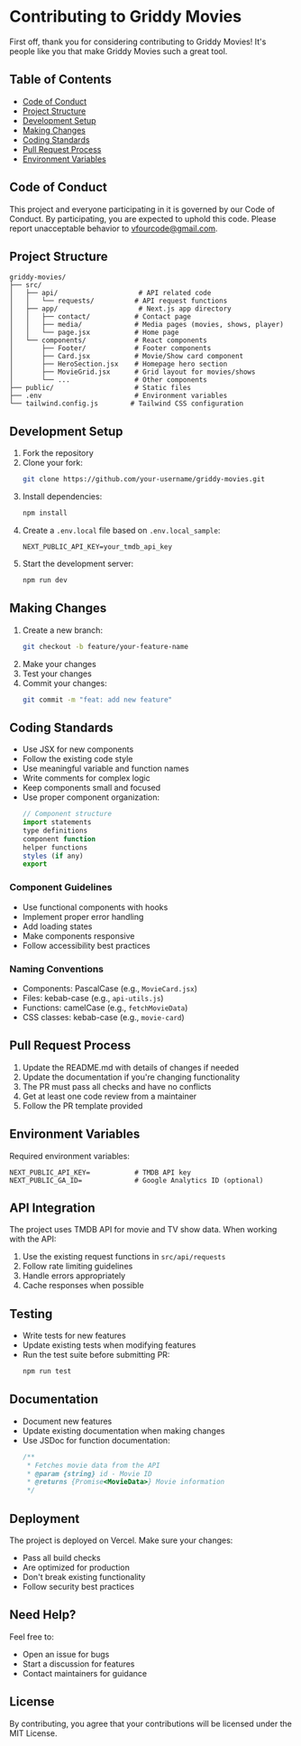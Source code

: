 # Contributing to Griddy Movies

First off, thank you for considering contributing to Griddy Movies! It's people like you that make Griddy Movies such a great tool.

## Table of Contents

- [Code of Conduct](#code-of-conduct)
- [Project Structure](#project-structure)
- [Development Setup](#development-setup)
- [Making Changes](#making-changes)
- [Coding Standards](#coding-standards)
- [Pull Request Process](#pull-request-process)
- [Environment Variables](#environment-variables)

## Code of Conduct

This project and everyone participating in it is governed by our Code of Conduct. By participating, you are expected to uphold this code. Please report unacceptable behavior to vfourcode@gmail.com.

## Project Structure

```
griddy-movies/
├── src/
│   ├── api/                    # API related code
│   │   └── requests/          # API request functions
│   ├── app/                    # Next.js app directory
│   │   ├── contact/           # Contact page
│   │   ├── media/             # Media pages (movies, shows, player)
│   │   └── page.jsx           # Home page
│   └── components/            # React components
│       ├── Footer/            # Footer components
│       ├── Card.jsx           # Movie/Show card component
│       ├── HeroSection.jsx    # Homepage hero section
│       ├── MovieGrid.jsx      # Grid layout for movies/shows
│       └── ...                # Other components
├── public/                    # Static files
├── .env                       # Environment variables
└── tailwind.config.js        # Tailwind CSS configuration
```

## Development Setup

1. Fork the repository
2. Clone your fork:
   ```bash
   git clone https://github.com/your-username/griddy-movies.git
   ```
3. Install dependencies:
   ```bash
   npm install
   ```
4. Create a `.env.local` file based on `.env.local_sample`:
   ```
   NEXT_PUBLIC_API_KEY=your_tmdb_api_key
   ```
5. Start the development server:
   ```bash
   npm run dev
   ```

## Making Changes

1. Create a new branch:
   ```bash
   git checkout -b feature/your-feature-name
   ```
2. Make your changes
3. Test your changes
4. Commit your changes:
   ```bash
   git commit -m "feat: add new feature"
   ```

## Coding Standards

- Use JSX for new components
- Follow the existing code style
- Use meaningful variable and function names
- Write comments for complex logic
- Keep components small and focused
- Use proper component organization:
  ```jsx
  // Component structure
  import statements
  type definitions
  component function
  helper functions
  styles (if any)
  export
  ```

### Component Guidelines

- Use functional components with hooks
- Implement proper error handling
- Add loading states
- Make components responsive
- Follow accessibility best practices

### Naming Conventions

- Components: PascalCase (e.g., `MovieCard.jsx`)
- Files: kebab-case (e.g., `api-utils.js`)
- Functions: camelCase (e.g., `fetchMovieData`)
- CSS classes: kebab-case (e.g., `movie-card`)

## Pull Request Process

1. Update the README.md with details of changes if needed
2. Update the documentation if you're changing functionality
3. The PR must pass all checks and have no conflicts
4. Get at least one code review from a maintainer
5. Follow the PR template provided

## Environment Variables

Required environment variables:

```env
NEXT_PUBLIC_API_KEY=           # TMDB API key
NEXT_PUBLIC_GA_ID=             # Google Analytics ID (optional)
```

## API Integration

The project uses TMDB API for movie and TV show data. When working with the API:

1. Use the existing request functions in `src/api/requests`
2. Follow rate limiting guidelines
3. Handle errors appropriately
4. Cache responses when possible

## Testing

- Write tests for new features
- Update existing tests when modifying features
- Run the test suite before submitting PR:
  ```bash
  npm run test
  ```

## Documentation

- Document new features
- Update existing documentation when making changes
- Use JSDoc for function documentation:
  ```javascript
  /**
   * Fetches movie data from the API
   * @param {string} id - Movie ID
   * @returns {Promise<MovieData>} Movie information
   */
  ```

## Deployment

The project is deployed on Vercel. Make sure your changes:

- Pass all build checks
- Are optimized for production
- Don't break existing functionality
- Follow security best practices

## Need Help?

Feel free to:

- Open an issue for bugs
- Start a discussion for features
- Contact maintainers for guidance

## License

By contributing, you agree that your contributions will be licensed under the MIT License.
